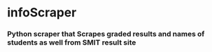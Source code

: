 # infoScraper

<h3>Python scraper that Scrapes graded results and names of students as well from SMIT result site</h3>

